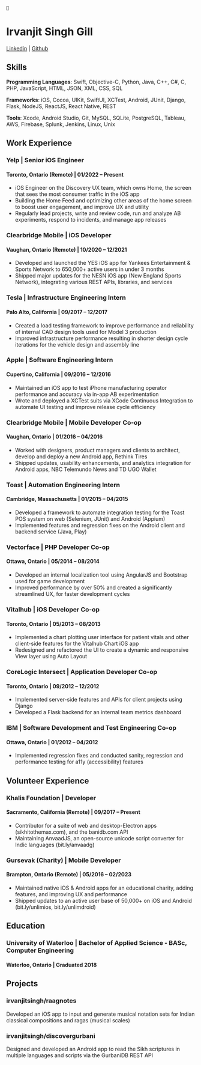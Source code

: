 `👋`
# Irvanjit Singh Gill

[Linkedin](https://linkedin.com/in/irvanjitsingh) | [Github](https://github.com/irvanjitsingh)

## Skills

**Programming Languages**:
Swift, Objective-C, Python, Java, C++, C#, C, PHP, JavaScript, HTML, JSON, XML, CSS, SQL

**Frameworks**:
iOS, Cocoa, UIKit, SwiftUI, XCTest, Android, JUnit, Django, Flask, NodeJS, ReactJS, React Native, REST

**Tools**:
Xcode, Android Studio, Git, MySQL, SQLite, PostgreSQL, Tableau, AWS, Firebase, Splunk, Jenkins, Linux, Unix

## Work Experience

### **Yelp** | Senior iOS Engineer
#### Toronto, Ontario (Remote) | 01/2022 – Present 
- iOS Engineer on the Discovery UX team, which owns Home, the screen that sees the most consumer traffic in the iOS app
- Building the Home Feed and optimizing other areas of the home screen to boost user engagement, and improve UX and utility
- Regularly lead projects, write and review code, run and analyze AB experiments, respond to incidents, and manage app releases

### **Clearbridge Mobile** | iOS Developer
#### Vaughan, Ontario (Remote) | 10/2020 – 12/2021  
- Developed and launched the YES iOS app for Yankees Entertainment & Sports Network to 650,000+ active users in under 3 months
- Shipped major updates for the NESN iOS app (New England Sports Network), integrating various REST APIs, libraries, and services

### **Tesla** | Infrastructure Engineering Intern
#### Palo Alto, California | 09/2017 – 12/2017
- Created a load testing framework to improve performance and reliability of internal CAD design tools used for Model 3 production
- Improved infrastructure performance resulting in shorter design cycle iterations for the vehicle design and assembly line

### **Apple** | Software Engineering Intern
#### Cupertino, California | 09/2016 – 12/2016
- Maintained an iOS app to test iPhone manufacturing operator performance and accuracy via in-app AB experimentation
- Wrote and deployed a XCTest suits via XCode Continuous Integration to automate UI testing and improve release cycle efficiency

### **Clearbridge Mobile** | Mobile Developer Co-op
#### Vaughan, Ontario | 01/2016 – 04/2016
- Worked with designers, product managers and clients to architect, develop and deploy a new Android app, Rethink Tires
- Shipped updates, usability enhancements, and analytics integration for Android apps, NBC Telemundo News and TD UGO Wallet

### Toast | Automation Engineering Intern
#### Cambridge, Massachusetts | 01/2015 – 04/2015
- Developed a framework to automate integration testing for the Toast POS system on web (Selenium, JUnit) and Android (Appium)
- Implemented features and regression fixes on the Android client and backend service (Java, Play)

### **Vectorface** | PHP Developer Co-op
#### Ottawa, Ontario | 05/2014 – 08/2014
- Developed an internal localization tool using AngularJS and Bootstrap used for game development 
- Improved performance by over 50% and created a significantly streamlined UX, for faster development cycles 


### **Vitalhub** | iOS Developer Co-op
#### Toronto, Ontario | 05/2013 – 08/2013
- Implemented a chart plotting user interface for patient vitals and other client-side features for the Vitalhub Chart iOS app
- Redesigned and refactored the UI to create a dynamic and responsive View layer using Auto Layout

### **CoreLogic Intersect** | Application Developer Co-op
#### Toronto, Ontario | 09/2012 – 12/2012
- Implemented server-side features and APIs for client projects using Django 
- Developed a Flask backend for an internal team metrics dashboard 

### **IBM** | Software Development and Test Engineering Co-op
#### Ottawa, Ontario | 01/2012 – 04/2012
- Implemented regression fixes and conducted sanity, regression and performance testing for a11y (accessibility) features

## Volunteer Experience

### **Khalis Foundation** | Developer
#### Sacramento, California (Remote) | 09/2017 – Present
- Contributor for a suite of web and desktop-Electron apps (sikhitothemax.com), and the banidb.com API
- Maintaining AnvaadJS, an open-source unicode script converter for Indic languages (bit.ly/anvaadg) 

### **Gursevak (Charity)** | Mobile Developer
#### Brampton, Ontario (Remote) | 05/2016 – 02/2023
- Maintained native iOS & Android apps for an educational charity, adding features, and improving UX and performance
- Shipped updates to an active user base of 50,000+ on iOS and Android (bit.ly/unlimios, bit.ly/unlimdroid)

## Education

### **University of Waterloo**  | Bachelor of Applied Science - BASc, Computer Engineering
#### Waterloo, Ontario | Graduated 2018

## Projects

### **irvanjitsingh/raagnotes**
Developed an iOS app to input and generate musical notation sets for Indian classical compositions and ragas (musical scales)

### **irvanjitsingh/discovergurbani**
Designed and developed an Android app to read the Sikh scriptures in multiple languages and scripts via the GurbaniDB REST API
